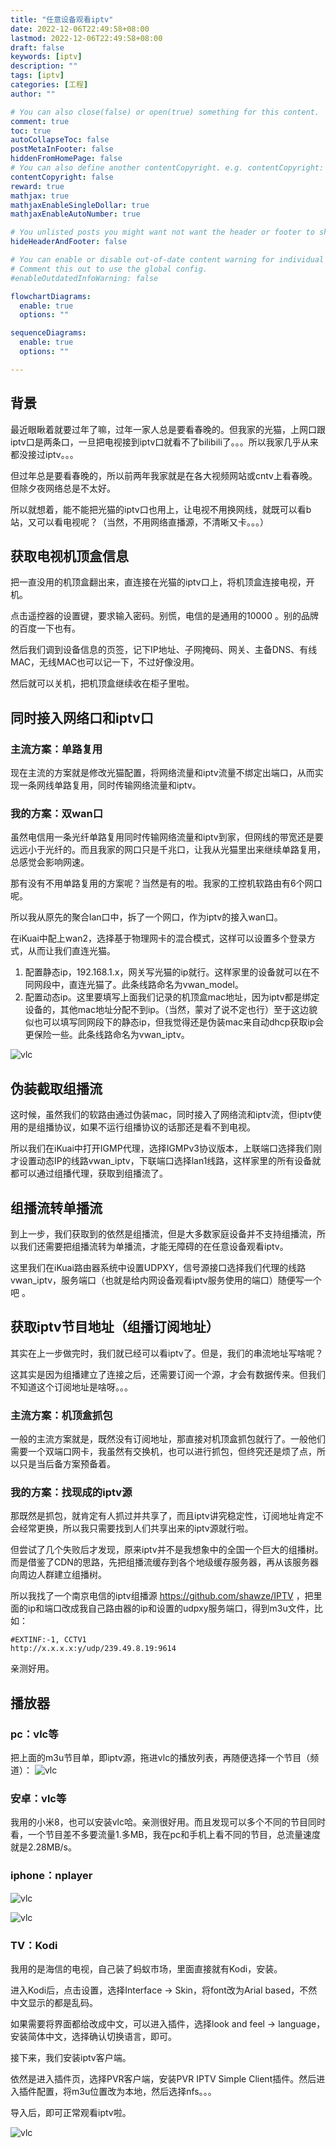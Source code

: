 ```yaml
---
title: "任意设备观看iptv"
date: 2022-12-06T22:49:58+08:00
lastmod: 2022-12-06T22:49:58+08:00
draft: false
keywords: [iptv]
description: ""
tags: [iptv]
categories: [工程]
author: ""

# You can also close(false) or open(true) something for this content.
comment: true
toc: true
autoCollapseToc: false
postMetaInFooter: false
hiddenFromHomePage: false
# You can also define another contentCopyright. e.g. contentCopyright: "This is another copyright."
contentCopyright: false
reward: true
mathjax: true
mathjaxEnableSingleDollar: true
mathjaxEnableAutoNumber: true

# You unlisted posts you might want not want the header or footer to show
hideHeaderAndFooter: false

# You can enable or disable out-of-date content warning for individual post.
# Comment this out to use the global config.
#enableOutdatedInfoWarning: false

flowchartDiagrams:
  enable: true
  options: ""

sequenceDiagrams: 
  enable: true
  options: ""

---
```


## 背景

最近眼瞅着就要过年了嘛，过年一家人总是要看春晚的。但我家的光猫，上网口跟iptv口是两条口，一旦把电视接到iptv口就看不了bilibili了。。。所以我家几乎从来都没接过iptv。。。

但过年总是要看春晚的，所以前两年我家就是在各大视频网站或cntv上看春晚。但除夕夜网络总是不太好。

所以就想着，能不能把光猫的iptv口也用上，让电视不用换网线，就既可以看b站，又可以看电视呢？（当然，不用网络直播源，不清晰又卡。。。）

## 获取电视机顶盒信息

把一直没用的机顶盒翻出来，直连接在光猫的iptv口上，将机顶盒连接电视，开机。

点击遥控器的设置键，要求输入密码。别慌，电信的是通用的10000 。别的品牌的百度一下也有。

然后我们调到设备信息的页签，记下IP地址、子网掩码、网关、主备DNS、有线MAC，无线MAC也可以记一下，不过好像没用。

然后就可以关机，把机顶盒继续收在柜子里啦。

## 同时接入网络口和iptv口

### 主流方案：单路复用

现在主流的方案就是修改光猫配置，将网络流量和iptv流量不绑定出端口，从而实现一条网线单路复用，同时传输网络流量和iptv。

### 我的方案：双wan口

虽然电信用一条光纤单路复用同时传输网络流量和iptv到家，但网线的带宽还是要远远小于光纤的。而且我家的网口只是千兆口，让我从光猫里出来继续单路复用，总感觉会影响网速。

那有没有不用单路复用的方案呢？当然是有的啦。我家的工控机软路由有6个网口呢。

所以我从原先的聚合lan口中，拆了一个网口，作为iptv的接入wan口。

在iKuai中配上wan2，选择基于物理网卡的混合模式，这样可以设置多个登录方式，从而让我们直连光猫。

1. 配置静态ip，192.168.1.x，网关写光猫的ip就行。这样家里的设备就可以在不同网段中，直连光猫了。此条线路命名为vwan_model。
2. 配置动态ip。这里要填写上面我们记录的机顶盒mac地址，因为iptv都是绑定设备的，其他mac地址分配不到ip。（当然，蒙对了说不定也行）至于这边貌似也可以填写同网段下的静态ip，但我觉得还是伪装mac来自动dhcp获取ip会更保险一些。此条线路命名为vwan_iptv。

![vlc](/images/iptv_router.png)

## 伪装截取组播流

这时候，虽然我们的软路由通过伪装mac，同时接入了网络流和iptv流，但iptv使用的是组播协议，如果不运行组播协议的话那还是看不到电视。

所以我们在iKuai中打开IGMP代理，选择IGMPv3协议版本，上联端口选择我们刚才设置动态IP的线路vwan_iptv，下联端口选择lan1线路，这样家里的所有设备就都可以通过组播代理，获取到组播流了。

## 组播流转单播流

到上一步，我们获取到的依然是组播流，但是大多数家庭设备并不支持组播流，所以我们还需要把组播流转为单播流，才能无障碍的在任意设备观看iptv。

这里我们在iKuai路由器系统中设置UDPXY，信号源接口选择我们代理的线路vwan_iptv，服务端口（也就是给内网设备观看iptv服务使用的端口）随便写一个吧 。

## 获取iptv节目地址（组播订阅地址）

其实在上一步做完时，我们就已经可以看iptv了。但是，我们的串流地址写啥呢？

这其实是因为组播建立了连接之后，还需要订阅一个源，才会有数据传来。但我们不知道这个订阅地址是啥呀。。。

### 主流方案：机顶盒抓包

一般的主流方案就是，既然没有订阅地址，那直接对机顶盒抓包就行了。一般他们需要一个双端口网卡，我虽然有交换机，也可以进行抓包，但终究还是烦了点，所以只是当后备方案预备着。

### 我的方案：找现成的iptv源

那既然是抓包，就肯定有人抓过并共享了，而且iptv讲究稳定性，订阅地址肯定不会经常更换，所以我只需要找到人们共享出来的iptv源就行啦。

但尝试了几个失败后才发现，原来iptv并不是我想象中的全国一个巨大的组播树。而是借鉴了CDN的思路，先把组播流缓存到各个地级缓存服务器，再从该服务器向周边人群建立组播树。

所以我找了一个南京电信的iptv组播源 <https://github.com/shawze/IPTV> ，把里面的ip和端口改成我自己路由器的ip和设置的udpxy服务端口，得到m3u文件，比如：

```m3u
#EXTINF:-1, CCTV1
http://x.x.x.x:y/udp/239.49.8.19:9614
```

亲测好用。

## 播放器

### pc：vlc等

把上面的m3u节目单，即iptv源，拖进vlc的播放列表，再随便选择一个节目（频道）：
![vlc](/images/iptv_vlc.png)

### 安卓：vlc等

我用的小米8，也可以安装vlc哈。亲测很好用。而且发现可以多个不同的节目同时看，一个节目差不多要流量1.多MB，我在pc和手机上看不同的节目，总流量速度就是2.28MB/s。

### iphone：nplayer

![vlc](/images/iptv_iphone_0.jpg)

![vlc](/images/iptv_iphone_1.jpg)

### TV：Kodi

我用的是海信的电视，自己装了蚂蚁市场，里面直接就有Kodi，安装。

进入Kodi后，点击设置，选择Interface -> Skin，将font改为Arial based，不然中文显示的都是乱码。

如果需要将界面都给改成中文，可以进入插件，选择look and feel -> language，安装简体中文，选择确认切换语言，即可。

接下来，我们安装iptv客户端。

依然是进入插件页，选择PVR客户端，安装PVR IPTV Simple Client插件。然后进入插件配置，将m3u位置改为本地，然后选择nfs。。。

导入后，即可正常观看iptv啦。

![vlc](/images/iptv_tv.jpg)
